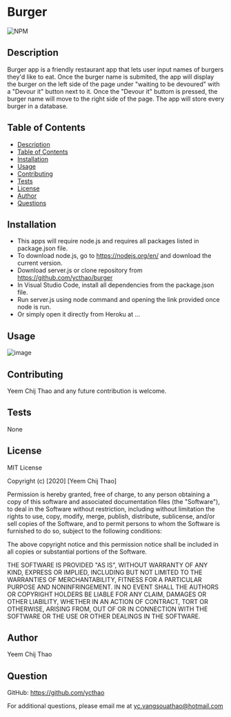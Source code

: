 # Burger


![NPM](https://img.shields.io/npm/l/inquirer)

## Description 

Burger app is a friendly restaurant app that lets user input names of burgers they'd like to eat.  Once the burger name is submited, the app will display the burger on the left side of the page under "waiting to be devoured" with a "Devour it" button next to it.  Once the "Devour it" buttom is pressed, the burger name will move to the right side of the page.
The app will store every burger in a database.

## Table of Contents 

- [Description](#Description)
- [Table of Contents](#Table-of-Contents)
- [Installation](#Installation)
- [Usage](#Usage)
- [Contributing](#Contributing)
- [Tests](#Tests)
- [License](#License)
- [Author](#Author)
- [Questions](#Question)

## Installation 

- This apps will require node.js and requires all packages listed in package.json file.
- To download node.js, go to https://nodejs.org/en/ and download the current version.
- Download server.js or clone repository from https://github.com/ycthao/burger
- In Visual Studio Code, install all dependencies from the package.json file.
- Run server.js using node command and opening the link provided once node is run.
- Or simply open it directly from Heroku at ...

## Usage 

![image]()

## Contributing 

Yeem Chij Thao and any future contribution is welcome.

## Tests 

None

## License 

MIT License

Copyright (c) [2020] [Yeem Chij Thao]

Permission is hereby granted, free of charge, to any person obtaining a copy
of this software and associated documentation files (the "Software"), to deal
in the Software without restriction, including without limitation the rights
to use, copy, modify, merge, publish, distribute, sublicense, and/or sell
copies of the Software, and to permit persons to whom the Software is
furnished to do so, subject to the following conditions:

The above copyright notice and this permission notice shall be included in all
copies or substantial portions of the Software.

THE SOFTWARE IS PROVIDED "AS IS", WITHOUT WARRANTY OF ANY KIND, EXPRESS OR
IMPLIED, INCLUDING BUT NOT LIMITED TO THE WARRANTIES OF MERCHANTABILITY,
FITNESS FOR A PARTICULAR PURPOSE AND NONINFRINGEMENT. IN NO EVENT SHALL THE
AUTHORS OR COPYRIGHT HOLDERS BE LIABLE FOR ANY CLAIM, DAMAGES OR OTHER
LIABILITY, WHETHER IN AN ACTION OF CONTRACT, TORT OR OTHERWISE, ARISING FROM,
OUT OF OR IN CONNECTION WITH THE SOFTWARE OR THE USE OR OTHER DEALINGS IN THE
SOFTWARE.

## Author 

Yeem Chij Thao

## Question 

GitHub: https://github.com/ycthao

For additional questions, please email me at yc.vangsouathao@hotmail.com
  